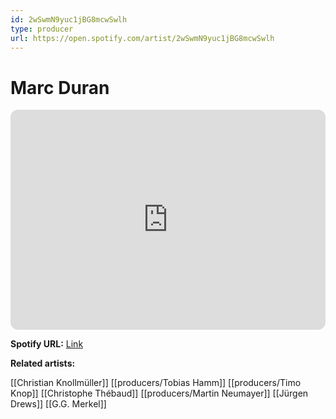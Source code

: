 ```yaml
---
id: 2wSwmN9yuc1jBG8mcwSwlh
type: producer
url: https://open.spotify.com/artist/2wSwmN9yuc1jBG8mcwSwlh
---
```

# Marc Duran

<iframe style="border-radius:12px" src="https://open.spotify.com/embed/artist/2wSwmN9yuc1jBG8mcwSwlh" width="100%" height="352" frameBorder="0" allowfullscreen="" allow="autoplay; clipboard-write; encrypted-media; fullscreen; picture-in-picture" loading="lazy"></iframe>

**Spotify URL:** [Link](https://open.spotify.com/artist/2wSwmN9yuc1jBG8mcwSwlh)

**Related artists:**

[[Christian Knollmüller]]
[[producers/Tobias Hamm]]
[[producers/Timo Knop]]
[[Christophe Thébaud]]
[[producers/Martin Neumayer]]
[[Jürgen Drews]]
[[G.G. Merkel]]
